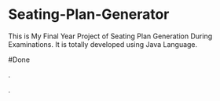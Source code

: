 # Seating-Plan-Generator

This is My Final Year Project of Seating Plan Generation During Examinations. It is totally developed using Java Language.





























#Done































































































.




































































































































































































































































































































































































































































































.






































